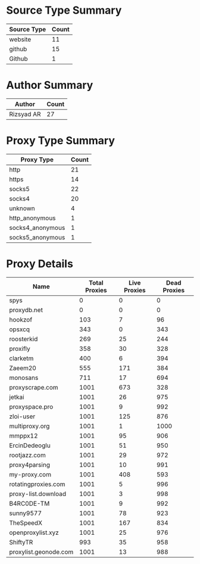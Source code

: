 # Source Type Summary

| Source Type | Count |
|-------------|-------|
| website | 11 |
| github | 15 |
| Github | 1 |


# Author Summary

| Author | Count |
|--------|-------|
| Rizsyad AR | 27 |


# Proxy Type Summary

| Proxy Type | Count |
|------------|-------|
| http | 21 |
| https | 14 |
| socks5 | 22 |
| socks4 | 20 |
| unknown | 4 |
| http_anonymous | 1 |
| socks4_anonymous | 1 |
| socks5_anonymous | 1 |


# Proxy Details

| Name | Total Proxies | Live Proxies | Dead Proxies |
|------|---------------|--------------|---------------|
| spys | 0 | 0 | 0 |
| proxydb.net | 0 | 0 | 0 |
| hookzof | 103 | 7 | 96 |
| opsxcq | 343 | 0 | 343 |
| roosterkid | 269 | 25 | 244 |
| proxifly | 358 | 30 | 328 |
| clarketm | 400 | 6 | 394 |
| Zaeem20 | 555 | 171 | 384 |
| monosans | 711 | 17 | 694 |
| proxyscrape.com | 1001 | 673 | 328 |
| jetkai | 1001 | 26 | 975 |
| proxyspace.pro | 1001 | 9 | 992 |
| zloi-user | 1001 | 125 | 876 |
| multiproxy.org | 1001 | 1 | 1000 |
| mmppx12 | 1001 | 95 | 906 |
| ErcinDedeoglu | 1001 | 51 | 950 |
| rootjazz.com | 1001 | 29 | 972 |
| proxy4parsing | 1001 | 10 | 991 |
| my-proxy.com | 1001 | 408 | 593 |
| rotatingproxies.com | 1001 | 5 | 996 |
| proxy-list.download | 1001 | 3 | 998 |
| B4RC0DE-TM | 1001 | 9 | 992 |
| sunny9577 | 1001 | 78 | 923 |
| TheSpeedX | 1001 | 167 | 834 |
| openproxylist.xyz | 1001 | 25 | 976 |
| ShiftyTR | 993 | 35 | 958 |
| proxylist.geonode.com | 1001 | 13 | 988 |
